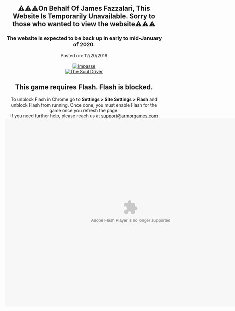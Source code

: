 <h2 style="text-align: center;">
⚠️⚠️⚠️On Behalf Of James Fazzalari, This Website Is Temporarily Unavailable. Sorry to those who wanted to view the website⚠️⚠️⚠️</h2>
<h3 style="text-align: center;">
The website is expected to be back up in early to mid-January of 2020.</h3>
<div style="text-align: center;">
Posted on: 12/20/2019<br />
<br />
<section id="gamearea">
<a class="related-tab related-tab-left hide" href="https://www.blogger.com/play/12046/impasse?rt=l" style="background-image: url(&quot;//gamemedia.armorgames.com/12046/icn_feat.png&quot;); display: inline; margin-top: 225px;">
<div class="control">
<img alt="Impasse" class="thumb hide" id="related-tab-thumb-left" src="//cache.armorgames.com/files/thumbnails/impasse-12046.png" style="display: inline;" /></div>
</a>
<a class="related-tab related-tab-right hide" href="https://www.blogger.com/play/12060/the-soul-driver?rt=r" style="background-image: url(&quot;//gamemedia.armorgames.com/12060/icn_feat.png&quot;); display: inline; margin-top: 225px;">
<div class="control">
<img alt="The Soul Driver" class="thumb hide" id="related-tab-thumb-right" src="//cache.armorgames.com/files/thumbnails/the-soul-driver-12060.png" style="display: inline;" /></div>
</a>

<div id="noflash">
<div class="general" style="display: none;">
<h2>
Flash is not enabled.</h2>
This game requires Flash, please enable Flash to play this game. If you need help enabling Flash, please visit Adobe's site for instructions. <a href="https://helpx.adobe.com/flash-player.html">https://helpx.adobe.com/flash-player.html</a><br />
If you need further help, please reach us at <a href="mailto:support@armorgames.com">support@armorgames.com</a></div>
<div class="chrome">
<h2>
This game requires Flash. Flash is blocked.</h2>
To unblock Flash in Chrome go to <strong>Settings &gt; Site Settings &gt; Flash</strong> and unblock Flash from running. Once done, you must enable Flash for the game once you refresh the page.<br />
If you need further help, please reach us at <a href="mailto:support@armorgames.com">support@armorgames.com</a></div>
</div>
<div class="" id="gamefilearea" style="height: 600px;">
<object align="middle" classid="clsid:d27cdb6e-ae6d-11cf-96b8-444553540000" codebase="http://fpdownload.macromedia.com/pub/shockwave/cabs/flash/swflash.cab#version=8,0,0,0" height="600" id="gamefile" width="800">
<param name="allowScriptAccess" value="always">
<param name="movie" value="//cache.armorgames.com/files/games/mega-miner-12052.swf?v=1373587526">
<param name="quality" value="high">
<param name="wmode" value="window">
<param name="allowfullscreen" value="">
<param name="allowfullscreeninteractive" value="false">
<param name="fullScreenAspectRatio" value="">
<param name="quality" value="">
<param name="play" value="true">
<param name="loop" value="true">
<param name="menu" value="">
<param name="flashvars" value="gameID=12052">
<param name="hasPriority" value="true">
<embed src="//cache.armorgames.com/files/games/mega-miner-12052.swf?v=1373587526" width="800" height="600" id="gamefileEmbed" name="gamefile" align="middle" wmode="window" allowfullscreen="" allowfullscreeninteractive="false" fullscreenaspectratio="" quality="high" play="true" loop="true" menu="" allowscriptaccess="always" flashvars="gameID=12052" haspriority="true" type="application/x-shockwave-flash" pluginspage="http://www.adobe.com/go/getflashplayer">
</object>

</div>
</section></div>

